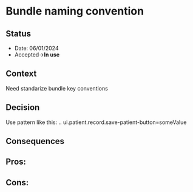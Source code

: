 # Bundle naming convention

## Status

- Date: 06/01/2024
- Accepted->**In use**

## Context

Need standarize bundle key conventions

## Decision

Use pattern like this:
<module>.<feature>.<action>
ui.patient.record.save-patient-button=someValue

## Consequences

**Pros:**
-

**Cons:**
-


